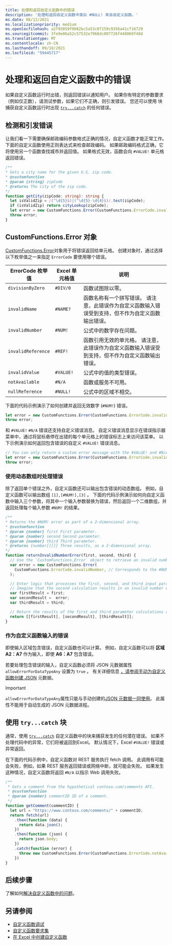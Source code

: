 ```yaml
---
title: 处理和返回自定义函数中的错误
description: '处理和返回自定义函数中类似 #NULL! 来自自定义函数。'
ms.date: 08/12/2021
ms.localizationpriority: medium
ms.openlocfilehash: a2f93059f9082bc5a53c07159c9356a41cf16729
ms.sourcegitcommit: 3fe9e06a52c57532e7968dc007726f448069f48d
ms.translationtype: MT
ms.contentlocale: zh-CN
ms.lasthandoff: 09/18/2021
ms.locfileid: "59445717"
---
```

# <a name="handle-and-return-errors-from-your-custom-function"></a>处理和返回自定义函数中的错误

如果自定义函数运行时出错，则返回错误以通知用户。 如果你有特定的参数要求（例如仅正数），请测试参数，如果它们不正确，则引发错误。 您还可以使用 块捕获自定义函数运行时出现 [`try...catch`](https://developer.mozilla.org/docs/Web/JavaScript/Reference/Statements/try...catch) 的任何错误。

## <a name="detect-and-throw-an-error"></a>检测和引发错误

让我们看一下需要确保邮政编码参数格式正确的情况，自定义函数才能正常工作。 下面的自定义函数使用正则表达式来检查邮政编码。 如果邮政编码格式正确，它将使用另一个函数查找城市并返回值。 如果格式无效，函数会向 `#VALUE!` 单元格返回错误。

```typescript
/**
* Gets a city name for the given U.S. zip code.
* @customfunction
* @param {string} zipCode
* @returns The city of the zip code.
*/
function getCity(zipCode: string): string {
  let isValidZip = /(^\d{5}$)|(^\d{5}-\d{4}$)/.test(zipCode);
  if (isValidZip) return cityLookup(zipCode);
  let error = new CustomFunctions.Error(CustomFunctions.ErrorCode.invalidValue, "Please provide a valid U.S. zip code.");
  throw error;
}
```

## <a name="the-customfunctionserror-object"></a>CustomFunctions.Error 对象

[CustomFunctions.Error](/javascript/api/custom-functions-runtime/customfunctions.error)对象用于将错误返回给单元格。 创建对象时，通过选择以下枚举值之一来指定 `ErrorCode` 要使用哪个错误。

|ErrorCode 枚举值  |Excel 单元格值  |说明  |
|---------------|---------|---------|
|`divisionByZero` | `#DIV/0`  | 函数试图除以零。 |
|`invalidName`    | `#NAME?`  | 函数名称有一个拼写错误。 请注意，此错误作为自定义函数输入错误受到支持，但不作为自定义函数输出错误。 |
|`invalidNumber`  | `#NUM!`   | 公式中的数字存在问题。 |
|`invalidReference` | `#REF!` | 函数引用无效的单元格。 请注意，此错误作为自定义函数输入错误受到支持，但不作为自定义函数输出错误。|
|`invalidValue`   | `#VALUE!` | 公式中的值的类型错误。 |
|`notAvailable`   | `#N/A`    | 函数或服务不可用。 |
|`nullReference`  | `#NULL!`  | 公式中的区域不相交。 |

下面的代码示例演示了如何创建并返回无效数字 (`#NUM!`) 错误。

```typescript
let error = new CustomFunctions.Error(CustomFunctions.ErrorCode.invalidNumber);
throw error;
```

和 `#VALUE!` `#N/A` 错误还支持自定义错误消息。 自定义错误消息显示在错误指示器菜单中，通过将鼠标悬停在出错的每个单元格上的错误标志上来访问该菜单。 以下示例演示如何返回包含错误的自定义 `#VALUE!` 错误消息。

```typescript
// You can only return a custom error message with the #VALUE! and #N/A errors.
let error = new CustomFunctions.Error(CustomFunctions.ErrorCode.invalidValue, "The parameter can only contain lowercase characters.");
throw error;
```

### <a name="handle-errors-when-working-with-dynamic-arrays"></a>使用动态数组时处理错误

除了返回单个错误之外，自定义函数还可以输出包含错误的动态数组。 例如，自定义函数可以输出数组 `[1],[#NUM!],[3]` 。 下面的代码示例演示如何向自定义函数中输入三个参数，将其中一个输入参数替换为错误，然后返回一个二维数组，并返回处理每个输入参数 `#NUM!` 的结果。

```js
/**
* Returns the #NUM! error as part of a 2-dimensional array.
* @customfunction
* @param {number} first First parameter.
* @param {number} second Second parameter.
* @param {number} third Third parameter.
* @returns {number[][]} Three results, as a 2-dimensional array.
*/
function returnInvalidNumberError(first, second, third) {
  // Use the `CustomFunctions.Error` object to retrieve an invalid number error.
  var error = new CustomFunctions.Error(
    CustomFunctions.ErrorCode.invalidNumber, // Corresponds to the #NUM! error in the Excel UI.
  );

  // Enter logic that processes the first, second, and third input parameters.
  // Imagine that the second calculation results in an invalid number error. 
  var firstResult = first;
  var secondResult =  error;
  var thirdResult = third;

  // Return the results of the first and third parameter calculations and a #NUM! error in place of the second result. 
  return [[firstResult], [secondResult], [thirdResult]];
}
```

### <a name="errors-as-custom-function-inputs"></a>作为自定义函数输入的错误

即使输入区域包含错误，自定义函数也可以计算。 例如，自定义函数可以将 **区域 A2：A7** 作为输入，即使 **A6：A7** 包含错误。

若要处理包含错误的输入，自定义函数必须将 JSON 元数据属性 `allowErrorForDataTypeAny` 设置为 `true` 。 有关详细信息 [，请参阅手动为自定义函数创建 JSON](custom-functions-json.md#metadata-reference) 元数据。

> [!IMPORTANT]
> `allowErrorForDataTypeAny`属性只能与手动创建的[JSON 元数据一同使用](custom-functions-json.md)。 此属性不能用于自动生成的 JSON 元数据进程。

## <a name="use-trycatch-blocks"></a>使用 `try...catch` 块

通常，使用 [`try...catch`](https://developer.mozilla.org/docs/Web/JavaScript/Reference/Statements/try...catch) 自定义函数中的块来捕获发生的任何潜在错误。 如果不处理代码中的异常，它们将被返回到Excel。 默认情况下，Excel `#VALUE!` 错误或异常返回。

在下面的代码示例中，自定义函数对 REST 服务执行 fetch 调用。 此调用有可能会失败，例如，如果 REST 服务返回错误或网络中断，就可能会失败。 如果发生这种情况，自定义函数将返回 `#N/A` 以指示 Web 调用失败。

```typescript
/**
 * Gets a comment from the hypothetical contoso.com/comments API.
 * @customfunction
 * @param {number} commentID ID of a comment.
 */
function getComment(commentID) {
  let url = "https://www.contoso.com/comments/" + commentID;
  return fetch(url)
    .then(function (data) {
      return data.json();
    })
    .then(function (json) {
      return json.body;
    })
    .catch(function (error) {
      throw new CustomFunctions.Error(CustomFunctions.ErrorCode.notAvailable);
    })
}
```

## <a name="next-steps"></a>后续步骤

了解如何[解决自定义函数中的问题](custom-functions-troubleshooting.md)。

## <a name="see-also"></a>另请参阅

* [自定义函数调试](custom-functions-debugging.md)
* [自定义函数要求集](../reference/requirement-sets/custom-functions-requirement-sets.md)
* [在 Excel 中创建自定义函数](custom-functions-overview.md)
